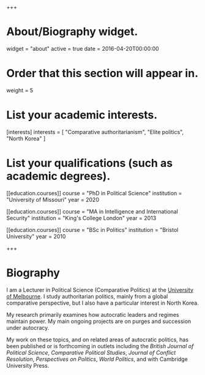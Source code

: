 +++
# About/Biography widget.
widget = "about"
active = true
date = 2016-04-20T00:00:00

# Order that this section will appear in.
weight = 5

# List your academic interests.
[interests]
  interests = [
    "Comparative authoritarianism",
    "Elite politics",
    "North Korea"
  ]

# List your qualifications (such as academic degrees).
[[education.courses]]
  course = "PhD in Political Science"
  institution = "University of Missouri"
  year = 2020

[[education.courses]]
  course = "MA in Intelligence and International Security"
  institution = "King's College London"
  year = 2013

[[education.courses]]
  course = "BSc in Politics"
  institution = "Bristol University"
  year = 2010
 
+++

# Biography

I am a Lecturer in Political Science (Comparative Politics) at the [University of Melbourne](https://arts.unimelb.edu.au/school-of-social-and-political-sciences). I study authoritarian politics, mainly from a global comparative perspective, but I also have a particular interest in North Korea.

My research primarily examines how autocratic leaders and regimes maintain power. My main ongoing projects are on purges and succession under autocracy.

My work on these topics, and on related areas of autocratic politics, has been published or is forthcoming in outlets including the *British Journal of Political Science*, *Comparative Political Studies*, *Journal of Conflict Resolution*, *Perspectives on Politics*, *World Politics*, and with Cambridge University Press.
